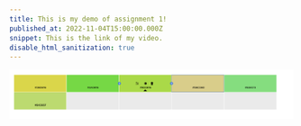 ```yaml
---
title: This is my demo of assignment 1!
published_at: 2022-11-04T15:00:00.000Z
snippet: This is the link of my video.
disable_html_sanitization: true
---
```


![this is a file](../experimental/experimental%20blog.png)